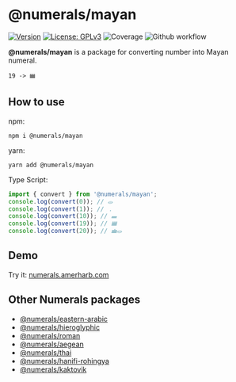 # @numerals/mayan

[![Version](https://img.shields.io/badge/version-0.0.1-blue.svg)](https://github.com/amerharb/numerals/tree/mayan/version/0.0.1)
[![License: GPLv3](https://img.shields.io/badge/License-ISC-blue.svg)](https://opensource.org/licenses/ISC)
![Coverage](https://raw.githubusercontent.com/amerharb/numerals/mayan/version/0.0.1/packages/mayan/badges/coverage.svg)
![Github workflow](https://github.com/amerharb/numerals/actions/workflows/lint-test.yaml/badge.svg?branch=mayan/version/0.0.1)

**@numerals/mayan** is a package for converting number into Mayan numeral.

`19 -> 𝋳`

## How to use
npm:
```shell
npm i @numerals/mayan
```

yarn:
```shell
yarn add @numerals/mayan
```

Type Script:
```js
import { convert } from '@numerals/mayan';
console.log(convert(0)); // 𝋠
console.log(convert(1)); // 𝋡
console.log(convert(10)); // 𝋪
console.log(convert(19)); // 𝋳
console.log(convert(20)); // 𝋰𝋠
```

## Demo
Try it: [numerals.amerharb.com](https://numerals.amerharb.com)

## Other Numerals packages
- [@numerals/eastern-arabic](https://www.npmjs.com/package/@numerals/eastern-arabic)
- [@numerals/hieroglyphic](https://www.npmjs.com/package/@numerals/hieroglyphic)
- [@numerals/roman](https://www.npmjs.com/package/@numerals/roman)
- [@numerals/aegean](https://www.npmjs.com/package/@numerals/aegean)
- [@numerals/thai](https://www.npmjs.com/package/@numerals/thai)
- [@numerals/hanifi-rohingya](https://www.npmjs.com/package/@numerals/hanifi-rohingya)
- [@numerals/kaktovik](https://www.npmjs.com/package/@numerals/kaktovik)
